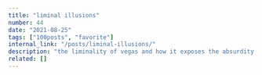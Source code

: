 ```yaml
---
title: "liminal illusions"
number: 44
date: "2021-08-25"
tags: ["100posts", "favorite"]
internal_link: "/posts/liminal-illusions/"
description: "the liminality of vegas and how it exposes the absurdity of our day-to-day"
related: []
---
```

